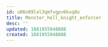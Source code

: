 ```yaml
---
id: u06n09lal3qmfvgpv6kxq8o
title: Monster_hell_knight_enforcer
desc: ''
updated: 1681955948888
created: 1681955948888
---
```

